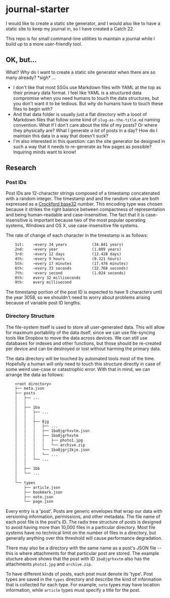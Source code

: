 # journal-starter

I would like to create a static site generator, and I would also like to have a static site to keep my journal in, so I have created a Catch 22.

This repo is for small command-line utilities to maintain a journal while I build up to a more user-friendly tool.

## OK, but...

What? _Why_ do I want to create a static site generator when there are so many already? \*sigh\* ...

  * I don't like that most SSGs use Markdown files with YAML at the top as their primary data format. I feel like YAML is a structured data compromise when you need humans to touch the data structures, but you don't want it to be tedious. But _why_ do humans have to touch these files to begin with?
  * And that data folder is usually just a flat directory with a looot of Markdown files that follow some kind of `slug-as-the-title.md` naming convention. What if I don't care about the title of my posts? Or where they physically are? What I generate _a lot_ of posts in a day? How do I maintain this data in a way that doesn't suck?
  * I'm also interested in this question: can the site generator be designed in such a way that it needs to re-generate as few pages as possible? Inquiring minds want to know!

## Research

### Post IDs

Post IDs are 12-character strings composed of a timestamp concatenated with a random integer. The timestamp and and the random value are both expressed as a [Crockford base32](http://www.crockford.com/wrmg/base32.html) number. This encoding type was chosen because it strikes the right balance between compactness of representation and being human-readable and case-insensitive. The fact that it is case-insensitive is important because two of the most popular operating systems, Windows and OS X, use case-insensitive file systems.

The rate of change of each character in the timestamp is as follows:

```txt
    1st:    ~every 34 years           (34.841 years)
    2nd:    ~every year               (1.089 years)
    3rd:    ~every 12 days            (12.428 days)
    4th:    ~every 9 hours            (9.321 hours)
    5th:    ~every 17 minutes         (17.476 minutes)
    6th:    ~every 33 seconds         (32.768 seconds)
    7th:    ~every second             (1.024 seconds)
    8th:    every 32 milliseconds
    9th:    every millisecond
```

The timestamp portion of the post ID is expected to have 9 characters until the year 3058, so we shouldn't need to worry about problems arising because of variable post ID lengths.

### Directory Structure

The file-system itself is used to store all user-generated data. This will allow for maximum portability of the data itself, since we can use file-syncing tools like Dropbox to move the data across devices. We can still use databases for indexes and other functions, but those should be re-created per device and can be destroyed or lost without harming the primary data.

The data directory will be touched by automated tools most of the time. Hopefully a human will only need to touch this structure directly in case of some weird use-case or catastrophic error. With that in mind, we can arrange the data as follows:

```txt
    <root directory>
    ├── meta.json
    ├── posts
    │   ├── ...
    │   │
    │   ├── 1ba
    │   │   ├── ...
    │   │   │
    │   │   ├── 8jg
    │   │   │   ├── ...
    │   │   │   ├── 1ba8jgrhxvtm.json
    │   │   │   ├── 1ba8jgrhxvtm
    │   │   │   │   ├── photo1.jpg
    │   │   │   │   └── archive.zip
    │   │   │   └── 1ba8jgrj2kje.json
    │   │   │   └── ...
    │   │   └── ...
    │   │
    │   ├── 1bb
    │   └── ...
    │
    └── types
        ├── article.json
        ├── bookmark.json
        ├── note.json
        └── page.json
```

Every entry is a 'post'. Posts are generic envelopes that wrap our data with versioning information, permissions, and other metadata. The file name of each post file is the post's ID. The radix tree structure of posts is designed to avoid having more than 10,000 files in a particular directory. Most file systems have no technical limit on the number of files in a directory, but generally anything over this threshold will cause performance degradation.

There may also be a directory with the same name as a post's JSON file -- this is where attachments for that particular post are stored. The example stucture above shows that the post with ID `1ba8jgrhxvtm` also has the attachments `photo1.jpg` and `archive.zip`.

To have different kinds of posts, each post must denote its 'type'. Post types are saved in the `types` directory and describe the kind of information that is collected for each type. For example, `note` types may have location information, while `article` types must specify a title for the post.
